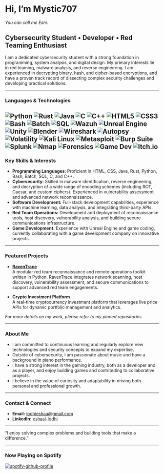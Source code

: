 # Hi, I’m Mystic707  
*You can call me Eshi.*

## Cybersecurity Student • Developer • Red Teaming Enthusiast

I am a dedicated cybersecurity student with a strong foundation in programming, system analysis, and digital design. My primary interests lie in red teaming, malware analysis, and reverse engineering. I am experienced in decrypting binary, hash, and cipher-based encryptions, and have a proven track record of dissecting complex security challenges and developing practical solutions.

---

### Languages & Technologies

![Python](https://img.shields.io/badge/Python-3776AB?style=flat-square&logo=python&logoColor=white)
![Rust](https://img.shields.io/badge/Rust-000000?style=flat-square&logo=rust&logoColor=white)
![Java](https://img.shields.io/badge/Java-007396?style=flat-square&logo=java&logoColor=white)
![C](https://img.shields.io/badge/C-00599C?style=flat-square&logo=c&logoColor=white)
![C++](https://img.shields.io/badge/C++-00599C?style=flat-square&logo=c%2B%2B&logoColor=white)
![HTML5](https://img.shields.io/badge/HTML5-E34F26?style=flat-square&logo=html5&logoColor=white)
![CSS3](https://img.shields.io/badge/CSS3-1572B6?style=flat-square&logo=css3&logoColor=white)
![Bash](https://img.shields.io/badge/Bash-4EAA25?style=flat-square&logo=gnubash&logoColor=white)
![Batch](https://img.shields.io/badge/Batch-2C303A?style=flat-square)
![SQL](https://img.shields.io/badge/SQL-4479A1?style=flat-square&logo=postgresql&logoColor=white)
![Wazuh](https://img.shields.io/badge/Wazuh-005573?style=flat-square&logo=wazuh&logoColor=white)
![Unreal Engine](https://img.shields.io/badge/Unreal%20Engine-313131?style=flat-square&logo=unrealengine&logoColor=white)
![Unity](https://img.shields.io/badge/Unity-000000?style=flat-square&logo=unity&logoColor=white)
![Blender](https://img.shields.io/badge/Blender-F5792A?style=flat-square&logo=blender&logoColor=white)
![Wireshark](https://img.shields.io/badge/Wireshark-1679A7?style=flat-square&logo=wireshark&logoColor=white)
![Autopsy](https://img.shields.io/badge/Autopsy-19345A?style=flat-square)
![Volatility](https://img.shields.io/badge/Volatility-4169E1?style=flat-square)
![Kali Linux](https://img.shields.io/badge/Kali%20Linux-557C94?style=flat-square&logo=kalilinux&logoColor=white)
![Metasploit](https://img.shields.io/badge/Metasploit-1A1A1A?style=flat-square)
![Burp Suite](https://img.shields.io/badge/Burp%20Suite-FF6600?style=flat-square)
![Splunk](https://img.shields.io/badge/Splunk-000000?style=flat-square&logo=splunk&logoColor=white)
![Nmap](https://img.shields.io/badge/Nmap-4682B4?style=flat-square)
![Forensics](https://img.shields.io/badge/Forensic%20Tools-6A5ACD?style=flat-square)
![Game Dev](https://img.shields.io/badge/Game_Dev-%23e0707e?style=flat-square&logo=gamepad&logoColor=white)
![Itch.io](https://img.shields.io/badge/itch.io-FA5C5C?style=flat-square&logo=itchdotio&logoColor=white)
---

### Key Skills & Interests
- **Programming Languages:** Proficient in HTML, CSS, Java, Rust, Python, Bash, Batch, SQL, C, and C++.
- **Cybersecurity:** Skilled in malware identification, reverse engineering, and decryption of a wide range of encoding schemes (including ROT, Caesar, and custom ciphers). Experienced in vulnerability assessment and advanced network reconnaissance.
- **Software Development:** Full-stack development capabilities, experience with machine learning, data analysis, and integrating third-party APIs.
- **Red Team Operations:** Development and deployment of reconnaissance tools, host discovery, vulnerability analysis, and building secure communications infrastructure.
- **Game Development:** Experience with Unreal Engine and game coding, currently collaborating with a game development company on innovative projects.

---

### Featured Projects

- **[RavenTrace](#)**  
  A modular red team reconnaissance and remote operations toolkit written in Python. RavenTrace integrates network scanning, host discovery, vulnerability assessment, and secure communications to support advanced red team engagements.

- **Crypto Investment Platform**  
  A real-time cryptocurrency investment platform that leverages live price APIs for dynamic portfolio management and analytics.

*For more details on my work, please refer to my pinned repositories.*

---

### About Me

- I am committed to continuous learning and regularly explore new technologies and security concepts to expand my expertise.
- Outside of cybersecurity, I am passionate about music and have a background in piano performance.
- I have a strong interest in the gaming industry, both as a developer and as a player, and enjoy building games and contributing to collaborative projects.
- I believe in the value of curiosity and adaptability in driving both personal and professional growth.

---

### Contact & Connect

- **Email:** lodhieshaa@gmail.com  
- **LinkedIn:** [eshaal-lodhi](https://www.linkedin.com/in/eshaal-lodhi/)

---

“I enjoy solving complex problems and building tools that make a difference.”

---

### Now Playing on Spotify

[![spotify-github-profile](https://spotify-github-profile.kittinanx.com/api/view?uid=31fju3jxoivxpmse4x5zqvyg7eoi&cover_image=true&theme=default&show_offline=false&background_color=121212&interchange=false)](https://github.com/kittinan/spotify-github-profile)

